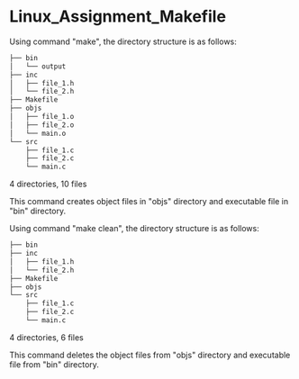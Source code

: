 # Linux_Assignment_Makefile

Using command "make", the directory structure is as follows:

```bash
├── bin
│   └── output
├── inc
│   ├── file_1.h
│   └── file_2.h
├── Makefile
├── objs
│   ├── file_1.o
│   ├── file_2.o
│   └── main.o
└── src
    ├── file_1.c
    ├── file_2.c
    └── main.c
```
4 directories, 10 files

This command creates object files in "objs" directory and executable file in "bin" directory.


Using command "make clean", the directory structure is as follows:
```bash
├── bin
├── inc
│   ├── file_1.h
│   └── file_2.h
├── Makefile
├── objs
└── src
    ├── file_1.c
    ├── file_2.c
    └── main.c
```
4 directories, 6 files

This command deletes the object files from "objs" directory and executable file from "bin" directory.
